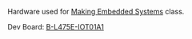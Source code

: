 Hardware used for [Making Embedded Systems](https://classpert.com/classpertx/cohorts/making-embedded-systems/dashboard?path_to_locale=en) class.


Dev Board: [B-L475E-IOT01A1](https://www.st.com/en/evaluation-tools/b-l475e-iot01a.html)

